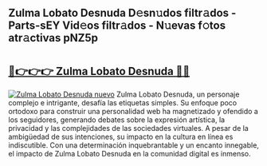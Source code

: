 ## Zulma Lobato Desnuda D𝚎sn𝚞dos filtr𝚊dos - Parts-sEY Vid𝚎os filtr𝚊dos - N𝚞evas f𝚘tos atr𝚊ctivas pNZ5p

# <h2><a href="http://mbbdm3.tromn.icu/?c=Zulma+Lobato+Desnuda">🔗👉👉👉 Zulma Lobato Desnuda 🔗🔗</a></h2>

[![Zulma Lobato Desnuda nuevo](https://i.imgur.com/pEAQMta.gif)](http://mbbdm3.tromn.icu/?c=Zulma+Lobato+Desnuda)
Zulma Lobato Desnuda, un personaje complejo e intrigante, desafía las etiquetas simples. Su enfoque poco ortodoxo para construir una personalidad web ha magnetizado y ofendido a los seguidores, generando debates sobre la expresión artística, la privacidad y las complejidades de las sociedades virtuales. A pesar de la ambigüedad de sus intenciones, su impacto en la cultura en línea es indiscutible. Con una determinación inquebrantable y un encanto innegable, el impacto de Zulma Lobato Desnuda en la comunidad digital es inmenso.
